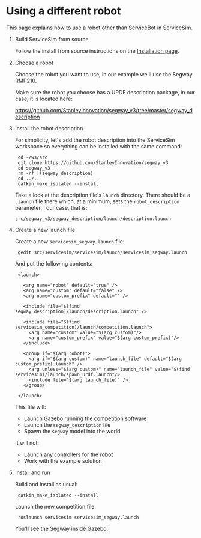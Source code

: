 # Using a different robot

This page explains how to use a robot other than ServiceBot in ServiceSim.

1. Build ServiceSim from source

    Follow the install from source instructions on the [Installation page](Installation.md).

1. Choose a robot

    Choose the robot you want to use, in our example we'll use the Segway RMP210.

    Make sure the robot you choose has a URDF description package, in our case, it is located here:

    https://github.com/StanleyInnovation/segway_v3/tree/master/segway_description

1. Install the robot description

    For simplicity, let's add the robot description into the ServiceSim
    workspace so everything can be installed with the same command:

        cd ~/ws/src
        git clone https://github.com/StanleyInnovation/segway_v3
        cd segway_v3
        rm -rf !(segway_description)
        cd ../..
        catkin_make_isolated --install

   Take a look at the description file's `launch` directory. There should be a `.launch`
   file there which, at a minimum, sets the `robot_description` parameter. I our case,
   that is:

       src/segway_v3/segway_description/launch/description.launch

1. Create a new launch file

    Create a new `servicesim_segway.launch` file:

        gedit src/servicesim/servicesim/launch/servicesim_segway.launch

    And put the following contents:

        <launch>

          <arg name="robot" default="true" />
          <arg name="custom" default="false" />
          <arg name="custom_prefix" default="" />

          <include file="$(find segway_description)/launch/description.launch" />

          <include file="$(find servicesim_competition)/launch/competition.launch">
            <arg name="custom" value="$(arg custom)"/>
            <arg name="custom_prefix" value="$(arg custom_prefix)"/>
          </include>

          <group if="$(arg robot)">
            <arg if="$(arg custom)" name="launch_file" default="$(arg custom_prefix).launch" />
            <arg unless="$(arg custom)" name="launch_file" value="$(find servicesim)/launch/spawn_urdf.launch"/>
            <include file="$(arg launch_file)" />
          </group>

        </launch>

    This file will:

    * Launch Gazebo running the competition software
    * Launch the `segway_description` file
    * Spawn the `segway` model into the world

    It will not:

    * Launch any controllers for the robot
    * Work with the example solution

1. Install and run

    Build and install as usual:

        catkin_make_isolated --install

    Launch the new competition file:

        roslaunch servicesim servicesim_segway.launch

    You'll see the Segway inside Gazebo: